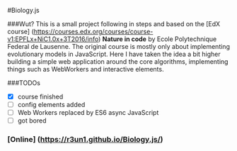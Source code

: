 #Biology.js

###Wut?
This is a small project following in steps and based on the [EdX course] (https://courses.edx.org/courses/course-v1:EPFLx+NiC1.0x+3T2016/info) **Nature in code** by Ecole Polytechnique Federal de Lausenne.
The original course is mostly only about implementing evolutionary models in JavaScript.
Here I have taken the idea a bit higher building a simple web application around the core algorithms, implementing things such as WebWorkers and interactive elements.

###TODOs
* [x] course finished
* [ ] config elements added
* [ ] Web Workers replaced by ES6 async JavaScript
* [ ] got bored

### [Online] (https://r3un1.github.io/Biology.js/)

